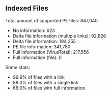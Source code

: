 ## Indexed Files

<!--FileStats-->
Total amount of supported PE files: 847,040

* No information: 623
* Delta file information (multiple links): 92,826
* Delta file information: 194,255
* PE file information: 341,780
* Full information (VirusTotal): 217,556
* Full information (file): 0

Some stats:

* 99.9% of files with a link
* 89.0% of files with a single link
* 66.0% of files with full information
<!--/FileStats-->
